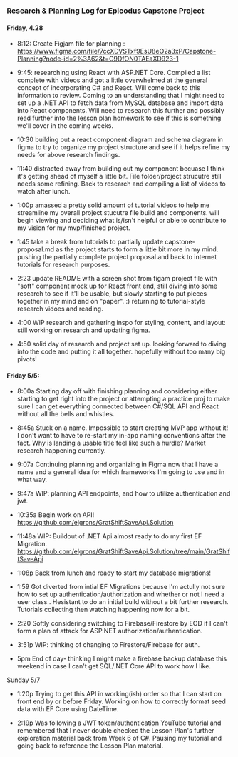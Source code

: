 ### Research & Planning Log for Epicodus Capstone Project

#### Friday, 4.28

* 8:12: Create Figjam file for planning : https://www.figma.com/file/7ccXDVSTxf9EsU8eO2a3xP/Capstone-Planning?node-id=2%3A62&t=G9DfON0TAEaXD923-1

* 9:45: researching using React with ASP.NET Core. Compiled a list complete with videos and got a little overwhelmed at the general concept of incorporating C# and React. Will come back to this information to review. Coming to an understanding that I might need to set up a .NET API to fetch data from MySQL database and import data into React components. Will need to research this further and possibly read further into the lesson plan homework to see if this is something we'll cover in the coming weeks.

* 10:30 building out a react component diagram and schema diagram in figma to try to organize my project structure and see if it helps refine my needs for above research findings.

*  11:40 distracted away from building out my component becuase I think it's getting ahead of myself a little bit. File folder/project strucutre still needs some refining. Back to research and compiling a list of videos to watch after lunch. 

* 1:00p amassed a pretty solid amount of tutorial videos to help me streamline my overall project stucutre file build and components. will begin viewing and deciding what is/isn't helpful or able to contribute to my vision for my mvp/finished project.

* 1:45 take a break from tutorials to partially update capstone-proposal.md as the project starts to form a little bit more in my mind. pushing the partially complete project proposal and back to internet tutorials for research purposes.

* 2:23 update README with a screen shot from figam project file with "soft" component mock up for React front end, still diving into some research to see if it'll be usable, but slowly starting to put pieces together in my mind and on "paper". :) returning to tutorial-style research vidoes and reading.

* 4:00 WIP research and gathering inspo for styling, content, and layout: still working on research and updating figma.

* 4:50 solid day of research and project set up. looking forward to diving into the code and putting it all together. hopefully without too many big pivots!


#### Friday 5/5:

* 8:00a Starting day off with finishing planning and considering either starting to get right into the project or attempting a practice proj to make sure I can get everything connected between C#/SQL API and React without all the bells and whistles.

* 8:45a Stuck on a name. Impossible to start creating MVP app without it! I don't want to have to re-start my in-app naming conventions after the fact. Why is landing a usable title feel like such a hurdle? Market research happening currently.

* 9:07a Continuing planning and organizing in Figma now that I have a name and a general idea for which frameworks I'm going to use and in what way.

* 9:47a WIP: planning API endpoints, and how to utilize authentication and jwt.

* 10:35a Begin work on API! https://github.com/elgrons/GratShiftSaveApi.Solution

* 11:48a WIP: Buildout of .NET Api almost ready to do my first EF Migration. https://github.com/elgrons/GratShiftSaveApi.Solution/tree/main/GratShiftSaveApi

* 1:08p Back from lunch and ready to start my database migrations!

* 1:59 Got diverted from intial EF Migrations because I'm actully not sure how to set up authentication/authorization and whether or not I need a user class.. Hesistant to do an initial build without a bit further research. Tutorials collecting then watching happening now for a bit.

* 2:20 Softly considering switching to Firebase/Firestore by EOD if I can't form a plan of attack for ASP.NET authorization/authentication.

* 3:51p WIP: thinking of changing to Firestore/Firebase for auth.

* 5pm End of day- thinking I might make a firebase backup database this weekend in case I can't get SQL/.NET Core API to work how I like.

Sunday 5/7

* 1:20p Trying to get this API in working(ish) order so that I can start on front end by or before Friday. Working on how to correctly format seed data with EF Core using DateTime.

* 2:19p Was following a JWT token/authentication YouTube tutorial and remembered that I never double checked the Lesson Plan's further exploration material back from Week 6 of C#. Pausing my tutorial and going back to reference the Lesson Plan material.